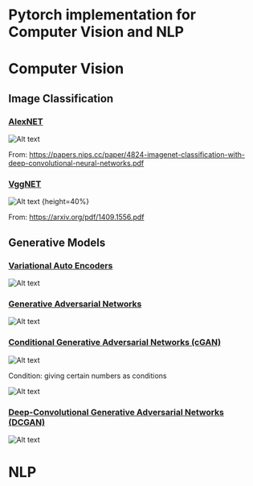 Pytorch implementation for Computer Vision and NLP
===================================================


# Computer Vision

## Image Classification

### [AlexNET](https://github.com/leebebeto/pytorch-implementation/blob/master/Computer-Vision/image-classification/alexnet/main.py)

![Alt text](https://github.com/leebebeto/pytorch-implementation/blob/master/Computer-Vision/image-classification/alexnet/model-architecture.png)

From: https://papers.nips.cc/paper/4824-imagenet-classification-with-deep-convolutional-neural-networks.pdf

### [VggNET](https://github.com/leebebeto/pytorch-implementation/blob/master/Computer-Vision/image-classification/Vggnet/main.py)

![Alt text](https://github.com/leebebeto/pytorch-implementation/blob/master/Computer-Vision/image-classification/Vggnet/model-architecture.png) {height=40%}

From: https://arxiv.org/pdf/1409.1556.pdf

## Generative Models

### [Variational Auto Encoders](https://github.com/leebebeto/pytorch-implementation/blob/master/Computer-Vision/generative-model/VAE/main.py)

![Alt text](https://github.com/leebebeto/pytorch-implementation/blob/master/Computer-Vision/generative-model/VAE/result.gif)

### [Generative Adversarial Networks](https://github.com/leebebeto/pytorch-implementation/blob/master/Computer-Vision/generative-model/GAN/main.py)

![Alt text](https://github.com/leebebeto/pytorch-implementation/blob/master/Computer-Vision/generative-model/GAN/result.gif)


### [Conditional Generative Adversarial Networks (cGAN)](https://github.com/leebebeto/pytorch-implementation/blob/master/Computer-Vision/generative-model/CGAN/main.py)

![Alt text](https://github.com/leebebeto/pytorch-implementation/blob/master/Computer-Vision/generative-model/CGAN/result.gif)

Condition: giving certain numbers as conditions

![Alt text](https://github.com/leebebeto/pytorch-implementation/blob/master/Computer-Vision/generative-model/CGAN/final-test-image.png)

### [Deep-Convolutional Generative Adversarial Networks (DCGAN)](https://github.com/leebebeto/pytorch-implementation/blob/master/Computer-Vision/generative-model/DCGAN/main_mnist.py)

![Alt text](https://github.com/leebebeto/pytorch-implementation/blob/master/Computer-Vision/generative-model/DCGAN/result.gif)


# NLP

